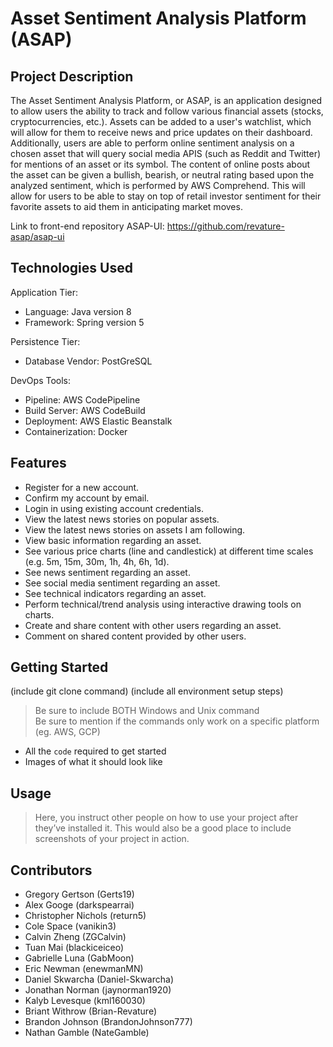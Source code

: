 # Asset Sentiment Analysis Platform (ASAP)

## Project Description

The Asset Sentiment Analysis Platform, or ASAP, is an application designed to allow users the ability to track and follow various financial assets (stocks, cryptocurrencies, etc.). Assets can be added to a user's watchlist, which will allow for them to receive news and price updates on their dashboard. Additionally, users are able to perform online sentiment analysis on a chosen asset that will query social media APIS (such as Reddit and Twitter) for mentions of an asset or its symbol. The content of online posts about the asset can be given a bullish, bearish, or neutral rating based upon the analyzed sentiment, which is performed by AWS Comprehend. This will allow for users to be able to stay on top of retail investor sentiment for their favorite assets to aid them in anticipating market moves.

Link to front-end repository ASAP-UI: https://github.com/revature-asap/asap-ui

## Technologies Used

Application Tier:
  - Language: Java version 8
  - Framework: Spring version 5
  
Persistence Tier:
  - Database Vendor: PostGreSQL 
  
DevOps Tools:
  - Pipeline: AWS CodePipeline
  - Build Server: AWS CodeBuild
  - Deployment: AWS Elastic Beanstalk
  - Containerization: Docker

## Features

* Register for a new account.
* Confirm my account by email.
* Login in using existing account credentials.
* View the latest news stories on popular assets.
* View the latest news stories on assets I am following.
* View basic information regarding an asset.
* See various price charts (line and candlestick) at different time scales (e.g. 5m, 15m, 30m, 1h, 4h, 6h, 1d).
* See news sentiment regarding an asset.
* See social media sentiment regarding an asset.
* See technical indicators regarding an asset.
* Perform technical/trend analysis using interactive drawing tools on charts.
* Create and share content with other users regarding an asset.
* Comment on shared content provided by other users.

## Getting Started
   
(include git clone command)
(include all environment setup steps)

> Be sure to include BOTH Windows and Unix command  
> Be sure to mention if the commands only work on a specific platform (eg. AWS, GCP)

- All the `code` required to get started
- Images of what it should look like

## Usage

> Here, you instruct other people on how to use your project after they’ve installed it. This would also be a good place to include screenshots of your project in action.

## Contributors

- Gregory Gertson (Gerts19)
- Alex Googe (darkspearrai)
- Christopher Nichols (return5)
- Cole Space (vanikin3)
- Calvin Zheng (ZGCalvin)
- Tuan Mai (blackiceiceo)
- Gabrielle Luna (GabMoon)
- Eric Newman (enewmanMN)
- Daniel Skwarcha (Daniel-Skwarcha)
- Jonathan Norman (jaynorman1920)
- Kalyb Levesque (kml160030)
- Briant Withrow (Brian-Revature)
- Brandon Johnson (BrandonJohnson777)
- Nathan Gamble (NateGamble)
